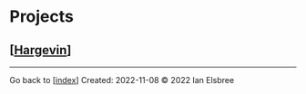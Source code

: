 # Projects

## [[Hargevin]]

---
Go back to [[index]]
Created: 2022-11-08
© 2022 Ian Elsbree

[Hargevin]: Hargevin "Hargevin"
[index]: index "Home Page"
